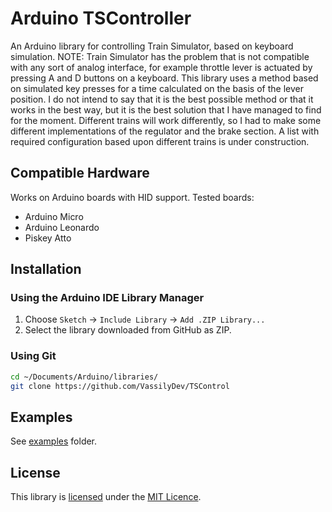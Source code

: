 # Arduino TSController

An Arduino library for controlling Train Simulator, based on keyboard simulation.
NOTE: Train Simulator has the problem that is not compatible with any sort of analog interface, for example throttle lever is actuated by pressing A and D buttons on a keyboard. This library uses a method based on simulated key presses for a time calculated on the basis of the lever position.
I do not intend to say that it is the best possible method or that it works in the best way, but it is the best solution that I have managed to find for the moment.
Different trains will work differently, so I had to make some different implementations of the regulator and the brake section.
A list with required configuration based upon different trains is under construction.

## Compatible Hardware

Works on Arduino boards with HID support. Tested boards:
- Arduino Micro
- Arduino Leonardo
- Piskey Atto

## Installation

### Using the Arduino IDE Library Manager

1. Choose `Sketch` -> `Include Library` -> `Add .ZIP Library...`
2. Select the library downloaded from GitHub as ZIP.

### Using Git

```sh
cd ~/Documents/Arduino/libraries/
git clone https://github.com/VassilyDev/TSControl
```

## Examples

See [examples](examples) folder.

## License

This library is [licensed](LICENSE) under the [MIT Licence](http://en.wikipedia.org/wiki/MIT_License).

